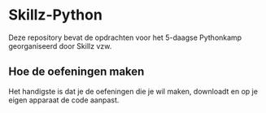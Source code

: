 # Skillz-Python

Deze repository bevat de opdrachten voor het 5-daagse Pythonkamp georganiseerd door Skillz vzw.

## Hoe de oefeningen maken

Het handigste is dat je de oefeningen die je wil maken, downloadt en op je eigen apparaat de code aanpast. 
